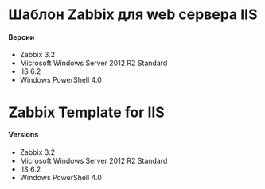 # Шаблон Zabbix для web сервера IIS #
#### Версии #
* Zabbix 3.2
* Microsoft Windows Server 2012 R2 Standard
* IIS 6.2
* Windows PowerShell 4.0

# Zabbix Template for IIS #
#### Versions #
* Zabbix 3.2
* Microsoft Windows Server 2012 R2 Standard
* IIS 6.2
* Windows PowerShell 4.0

